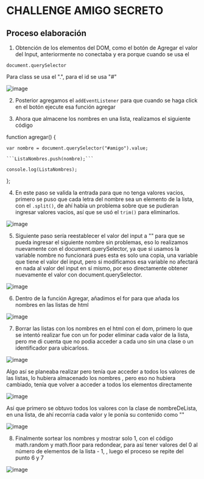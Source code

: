 <H1>CHALLENGE AMIGO SECRETO</H1>

<h2>Proceso elaboración</h2>

1. Obtención de los elementos del DOM, como el botón de Agregar el valor del Input, anteriormente no conectaba y era porque cuando se usa el

```document.querySelector```

Para class se usa el ".", para el id se usa "#"

![image](https://github.com/user-attachments/assets/aa31f3fd-2369-4b28-8070-617b43a058bc)


2. Posterior agregamos el ```addEventListener``` para que cuando se haga click en el botón ejecute esa función agregar

3. Ahora que almacene los nombres en una lista, realizamos el siguiente código

function agregar() {

    var nombre = document.querySelector("#amigo").value;

    ```ListaNombres.push(nombre);```

    console.log(ListaNombres);

};

4. En este paso se valida la entrada para que no tenga valores vacios, primero se puso que cada letra del nombre sea un elemento de la lista, con el ```.split()```, de ahí había un problema sobre que se pudieran ingresar valores vacios, así que se usó el ```trim()``` para eliminarlos.

![image](https://github.com/user-attachments/assets/77b3c8d5-fa2b-4520-88ae-5c752d5e41ac)

5. Siguiente paso sería reestablecer el valor del input a "" para que se pueda ingresar el siguiente nombre sin problemas, eso lo realizamos nuevamente con el document.querySelector, ya que si usamos la variable nombre no funcionará pues esta es solo una copia, una variable que tiene el valor del input, pero si modificamos esa variable no afectará en nada al valor del input en sí mismo, por eso directamente obtener nuevamente el valor con document.querySelector.

![image](https://github.com/user-attachments/assets/46bf5247-f8e1-4e1d-a670-1f29a239ab99)

6. Dentro de la función Agregar, añadimos el for para que añada los nombres en las listas de html

![image](https://github.com/user-attachments/assets/9070ecc2-d687-41cc-bed1-e69c0b017f0f)

7. Borrar las listas con los nombres en el html con el dom, primero lo que se intentó realizar fue con un for poder eliminar cada valor de la lista, pero me di cuenta que no podia acceder a cada uno sin una clase o un identificador para ubicarloss.
   
![image](https://github.com/user-attachments/assets/eddcbe6f-0902-47fb-a798-9fa4a849ce35)

Algo así se planeaba realizar pero tenía que acceder a todos los valores de las listas, lo hubiera almacenado los nombres , pero eso no hubiera cambiado, tenía que volver a acceder a todos los elementos directamente

![image](https://github.com/user-attachments/assets/667779af-9f26-4e86-9ca1-68122d74e98b)

Así que primero se obtuvo todos los valores con la clase de nombreDeLista, en una lista, de ahí recorría cada valor y le ponía su contenido como ""

![image](https://github.com/user-attachments/assets/1c518c06-d2db-4489-8ef9-104f766c1ebc)

8. Finalmente sortear los nombres y mostrar solo 1, con el código math.random y math.floor para redondear, para así tener valores del 0 al número de elementos de la lista - 1, , luego el proceso se repite del punto 6 y 7

![image](https://github.com/user-attachments/assets/95417689-c63c-4556-87f6-52971eb16deb)





